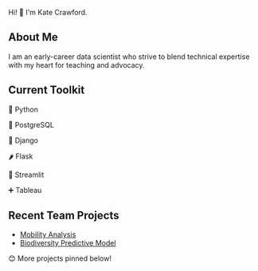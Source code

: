 Hi! 👋 I'm Kate Crawford. 

## About Me

I am an early-career data scientist who strive to blend technical expertise with my heart for teaching and advocacy.

## Current Toolkit

🐍 Python

🐘 PostgreSQL

🐸 Django

🌶️ Flask

👑 Streamlit

➕ Tableau

## Recent Team Projects

- [Mobility Analysis](https://github.com/franknvk/wdl_challenge_1)
- [Biodiversity Predictive Model](https://github.com/lara-es/cascais_phase2)

😊 More projects pinned below!
